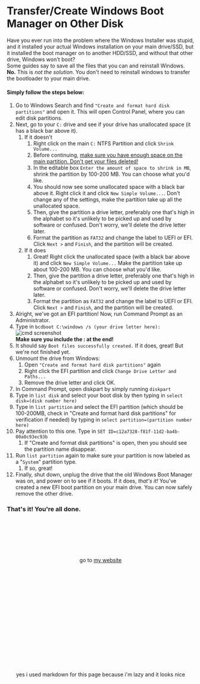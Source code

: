 # Transfer/Create Windows Boot Manager on Other Disk

Have you ever run into the problem where the Windows Installer was stupid, and it installed your actual Windows installation on your main drive/SSD, but it installed the boot manager on to another HDD/SSD, and without that other drive, Windows won't boot?
<br>Some guides say to save all the files that you can and reinstall Windows. **No.** This is *not the solution*. You don't need to reinstall windows to transfer the bootloader to your main drive.

#### Simply follow the steps below:

1. Go to Windows Search and find `"Create and format hard disk partitions"` and open it. This will open Control Panel, where you can edit disk partitions.
1. Next, go to your ```C:``` drive and see if your drive has unallocated space (it has a black bar above it).
    1. If it doesn't
        1. Right click on the main ```C:``` NTFS Partition and click ```Shrink Volume...```
        1. Before continuing, <ins>make sure you have enough space on the main partition. Don't get your files deleted!</ins>
        1. In the editable box ```Enter the amount of space to shrink in MB```, shrink the partition by 100-200 MB. You can choose what you'd like.
        1. You should now see some unallocated space with a black bar above it. Right click it and click ```New Simple Volume...```. Don't change any of the settings, make the partition take up all the unallocated space.
        1. Then, give the partition a drive letter, preferably one that's high in the alphabet so it's unlikely to be picked up and used by software or confused. Don't worry, we'll delete the drive letter later.
        1. Format the partition as ```FAT32``` and change the label to UEFI or EFI. Click ```Next >``` and ```Finish```, and the partition will be created.
    1. If it does
        1. Great! Right click the unallocated space (with a black bar above it) and click ```New Simple Volume...``` Make the partition take up about 100-200 MB. You can choose what you'd like.
        1. Then, give the partition a drive letter, preferably one that's high in the alphabet so it's unlikely to be picked up and used by software or confused. Don't worry, we'll delete the drive letter later.
        1. Format the partition as ```FAT32``` and change the label to UEFI or EFI. Click ```Next >``` and ```Finish```, and the partition will be created.
1. Alright, we've got an EFI partition! Now, run Command Prompt as an Administrator.
1. Type in
```bcdboot C:\windows /s (your drive letter here):```
<br>![](bcdbootcmd.png "cmd screenshot")<br>**Make sure you include the : at the end!**
1. It should say ```Boot files successfully created.``` If it does, great! But we're not finished yet.
1. Unmount the drive from Windows:
    1. Open `"Create and format hard disk partitions"` again
    1. Right click the EFI partition and click ```Change Drive Letter and Paths...```
    1. Remove the drive letter and click OK.
1. In Command Prompt, open diskpart by simply running `diskpart`
1. Type in `list disk` and select your boot disk by then typing in `select disk=(disk number here)`
1. Type in `list partition` and select the EFI partition (which should be 100-200MB, check in "Create and format hard disk partitions" for verification if needed) by typing in `select partition=(partition number here)`
1. Pay attention to this one. Type in `SET ID=c12a7328-f81f-11d2-ba4b-00a0c93ec93b`
    1. If "Create and format disk partitions" is open, then you should see the partition name disappear.
1. Run `list partition` again to make sure your partition is now labeled as a "`System`" partition type.
    1. If so, great!
1. Finally, shut down, unplug the drive that the old Windows Boot Manager was on, and power on to see if it boots.  If it does, *that's it!* You've created a new EFI boot partition on your main drive. You can now safely remove the other drive.

### That's it! You're all done.

<center>
<br><br><br><br><br><br>go to <a href="https://bananaplays.com">my website</a>
<br><br><br><br><br><br><br><br><br><br><br><br><br><br><br><br><br><br>yes i used markdown for this page because i'm lazy and it looks nice
</center>